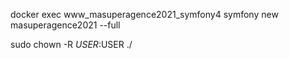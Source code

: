 docker exec www_masuperagence2021_symfony4  symfony new masuperagence2021 --full

sudo chown -R $USER:$USER ./
